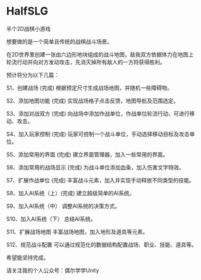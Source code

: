 # HalfSLG
半个2D战棋小游戏

想要做的是一个简单且传统的战棋战斗场景。

在2D世界里创建一张由六边形地块组成的战斗地图，敌我双方依据体力在地图上轮流行动并向对方发动攻击，先消灭掉所有敌人的一方将获得胜利。

预计将分为以下几篇：

S1、创建战场 (完成)
根据预定尺寸生成战场地图，并随机一些障碍物。

S2、添加地图功能 (完成)
实现战场格子点击反馈，地图导航及范围选定。

S3、添加对战双方 (完成)
向战场中添加作战单位，作战单位轮流行动，可进行移动、攻击。

S4、加入玩家控制 (完成)
玩家可控制一个战斗单位，手动选择移动目标及攻击单位。

S5、添加常用的界面 (完成)
建立界面管理器，加入一些常用的界面。

S6、添加常用的战场显示 (完成)
为战斗单位添加血条，加入伤害文字特效。

S7、扩展作战单位 (完成)
丰富战斗元素，加入并实现手动释放不同类型的技能。

S8、加入AI系统（上）(完成)
建立超级简单的AI系统。

S9、加入AI系统（中）
调整AI系统的决策方式。

S10、加入AI系统（下）
总结AI系统。

S11、扩展战场地图
丰富战场地图，加入地形及道具等元素。 

S12、规范战斗配置
可以通过规范化的数据结构配置战场、职业、技能、道具等。

希望能坚持完成。

请关注我的个人公众号：偶尔学学Unity
